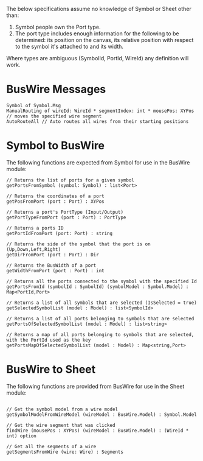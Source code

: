 The below specifications assume no knowledge of Symbol or Sheet other than:
1. Symbol people own the Port type.
2. The port type includes enough information for the following to be determined: its position on the canvas, its relative position with respect to the symbol it's attached to and its width.

Where types are ambiguous (SymbolId, PortId, WireId) any definition will work.

# BusWire Messages

```
Symbol of Symbol.Msg
ManualRouting of wireId: WireId * segmentIndex: int * mousePos: XYPos // moves the specified wire segment
AutoRouteAll // Auto routes all wires from their starting positions
```

# Symbol to BusWire

The following functions are expected from Symbol for use in the BusWire module:

```
// Returns the list of ports for a given symbol
getPortsFromSymbol (symbol: Symbol) : list<Port> 

// Returns the coordinates of a port
getPosFromPort (port : Port) : XYPos 

// Returns a port's PortType (Input/Output)
getPortTypeFromPort (port : Port) : PortType 

// Returns a ports ID
getPortIdFromPort (port: Port) : string

// Returns the side of the symbol that the port is on (Up,Down,Left,Right)
getDirFromPort (port : Port) : Dir 

// Returns the BusWidth of a port
getWidthFromPort (port : Port) : int

// Returns all the ports connected to the symbol with the specified Id
getPortsFromId (symbolId : SymbolId) (symbolModel : Symbol.Model) : Map<PortId,Port> 

// Returns a list of all symbols that are selected (IsSelected = true)
getSelectedSymbolList (model : Model) : list<SymbolId> 

// Returns a list of all ports belonging to symbols that are selected
getPortsOfSelectedSymbolList (model : Model) : list<string> 

// Returns a map of all ports belonging to symbols that are selected, with the PortId used as the key
getPortsMapOfSelectedSymbolList (model : Model) : Map<string,Port>

```

# BusWire to Sheet

The following functions are provided from BusWire for use in the Sheet module:

```

// Get the symbol model from a wire model
getSymbolModelFromWireModel (wireModel : BusWire.Model) : Symbol.Model 

// Get the wire segment that was clicked
findWire (mousePos : XYPos) (wireModel : BusWire.Model) : (WireId * int) option 

// Get all the segments of a wire 
getSegmentsFromWire (wire: Wire) : Segments 

```
